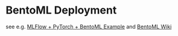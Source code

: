 # BentoML Deployment

see e.g. [MLFlow + PyTorch + BentoML Example](https://github.com/bentoml/BentoML/tree/main/examples/mlflow/pytorch) and [BentoML Wiki](https://github.com/petteriTeikari/minivess_mlops/wiki/BentoML)
